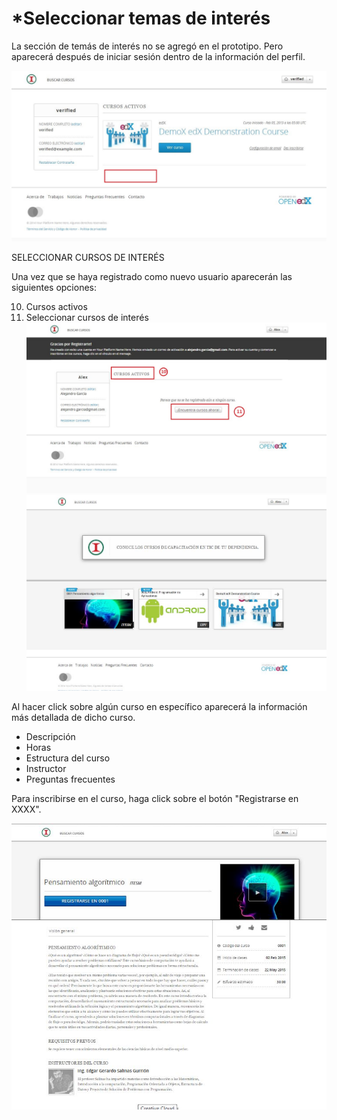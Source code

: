 # *Seleccionar temas de interés


La sección de temás de interés no se agregó en el prototipo. Pero aparecerá después de iniciar sesión dentro de la información del perfil. 

![home](../images/5-1-1.jpg)


SELECCIONAR CURSOS DE INTERÉS

Una vez que se haya registrado como nuevo usuario aparecerán las siguientes  opciones:

10. Cursos activos
11. Seleccionar cursos de interés
![home](../images/2-4.JPG)
![home](../images/2-5.JPG)

Al hacer click sobre algún curso en específico aparecerá la información más detallada de dicho curso. 

* Descripción
* Horas
* Estructura del curso
* Instructor
* Preguntas frecuentes

Para inscribirse en el curso, haga click sobre el botón "Registrarse en XXXX".

![home](../images/2-6.JPG)